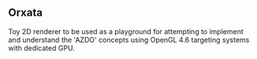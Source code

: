## Orxata
Toy 2D renderer to be used as a playground for attempting to implement and understand the 'AZDO' concepts using OpenGL 4.6 targeting systems with dedicated GPU.
